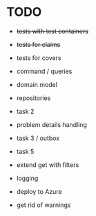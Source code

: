 ﻿# TODO

- ~~tests with test containers~~
- ~~tests for claims~~
- tests for covers
- command / queries
- domain model
- repositories
- task 2
- problem details handling
- task 3 / outbox 
- task 5

- extend get with filters
- logging
- deploy to Azure
- get rid of warnings
